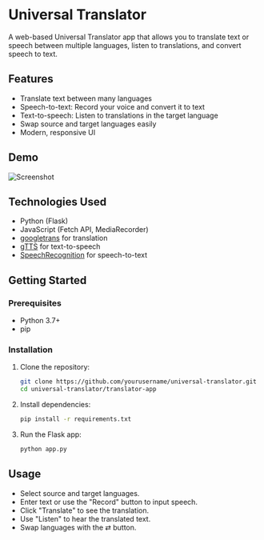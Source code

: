 # Universal Translator

A web-based Universal Translator app that allows you to translate text or speech between multiple languages, listen to translations, and convert speech to text.

## Features

- Translate text between many languages
- Speech-to-text: Record your voice and convert it to text
- Text-to-speech: Listen to translations in the target language
- Swap source and target languages easily
- Modern, responsive UI

## Demo

![Screenshot](static/demo-screenshot.png) <!-- Add a screenshot if available -->

## Technologies Used

- Python (Flask)
- JavaScript (Fetch API, MediaRecorder)
- [googletrans](https://pypi.org/project/googletrans/) for translation
- [gTTS](https://pypi.org/project/gTTS/) for text-to-speech
- [SpeechRecognition](https://pypi.org/project/SpeechRecognition/) for speech-to-text

## Getting Started

### Prerequisites

- Python 3.7+
- pip

### Installation

1. Clone the repository:
    ```sh
    git clone https://github.com/yourusername/universal-translator.git
    cd universal-translator/translator-app
    ```

2. Install dependencies:
    ```sh
    pip install -r requirements.txt
    ```

3. Run the Flask app:
    ```sh
    python app.py
    ```


## Usage

- Select source and target languages.
- Enter text or use the "Record" button to input speech.
- Click "Translate" to see the translation.
- Use "Listen" to hear the translated text.
- Swap languages with the ⇄ button.

